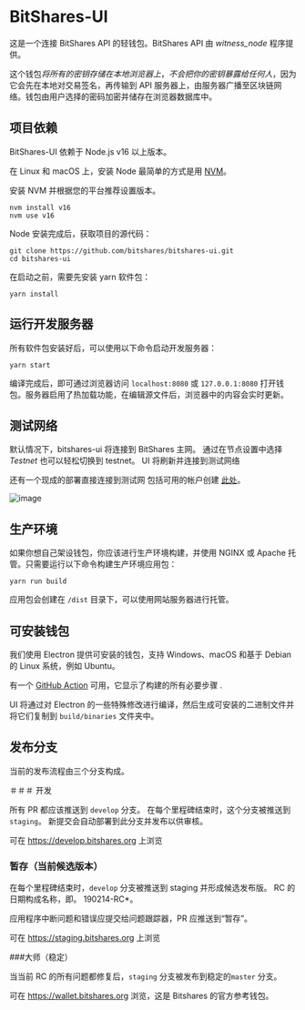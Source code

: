 BitShares-UI
============

这是一个连接 BitShares API 的轻钱包。BitShares API 由 *witness_node* 程序提供。

这个钱包*将所有的密钥存储在本地浏览器上*，*不会把你的密钥暴露给任何人*，因为它会先在本地对交易签名，再传输到 API 服务器上，由服务器广播至区块链网络。钱包由用户选择的密码加密并储存在浏览器数据库中。

## 项目依赖

BitShares-UI 依赖于 Node.js v16 以上版本。

在 Linux 和 macOS 上，安装 Node 最简单的方式是用 [NVM](https://github.com/creationix/nvm)。

安装 NVM 并根据您的平台推荐设置版本。

```
nvm install v16
nvm use v16
```

Node 安装完成后，获取项目的源代码：

```
git clone https://github.com/bitshares/bitshares-ui.git
cd bitshares-ui
```

在启动之前，需要先安装 yarn 软件包：

```
yarn install
```

## 运行开发服务器

所有软件包安装好后，可以使用以下命令启动开发服务器：

```
yarn start
```

编译完成后，即可通过浏览器访问 `localhost:8080` 或 `127.0.0.1:8080` 打开钱包。服务器启用了热加载功能，在编辑源文件后，浏览器中的内容会实时更新。

## 测试网络

默认情况下，bitshares-ui 将连接到 BitShares 主网。 通过在节点设置中选择 *Testnet* 也可以轻松切换到 testnet。 UI 将刷新并连接到测试网络

还有一个现成的部署直接连接到测试网
包括可用的帐户创建 [此处](https://test.xbts.io/)。

![image](https://user-images.githubusercontent.com/33128181/175760811-736c9b21-9122-4160-bd30-465bb755a3a3.png)

## 生产环境
如果你想自己架设钱包，你应该进行生产环境构建，并使用 NGINX 或 Apache 托管。只需要运行以下命令构建生产环境应用包：

```
yarn run build
```


应用包会创建在 `/dist` 目录下，可以使用网站服务器进行托管。

## 可安装钱包
我们使用 Electron 提供可安装的钱包，支持 Windows、macOS 和基于 Debian 的 Linux 系统，例如 Ubuntu。

有一个 [GitHub Action](https://github.com/bitshares/bitshares-ui/blob/master/.github/workflows/build-release-binaries.yml#L18) 可用，它显示了构建的所有必要步骤 .

UI 将通过对 Electron 的一些特殊修改进行编译，然后生成可安装的二进制文件并将它们复制到 `build/binaries` 文件夹中。

## 发布分支

当前的发布流程由三个分支构成。

＃＃＃ 开发

所有 PR 都应该推送到 `develop` 分支。 在每个里程碑结束时，这个分支被推送到`staging`。
新提交会自动部署到此分支并发布以供审核。

可在 https://develop.bitshares.org 上浏览

### 暂存（当前候选版本）

在每个里程碑结束时，`develop` 分支被推送到 staging 并形成候选发布版。 RC 的日期构成名称，即。 190214-RC*。

应用程序中断问题和错误应提交给问题跟踪器，PR 应推送到“暂存”。

可在 https://staging.bitshares.org 上浏览

###大师（稳定）

当当前 RC 的所有问题都修复后，`staging` 分支被发布到稳定的`master` 分支。

可在 https://wallet.bitshares.org 浏览，这是 Bitshares 的官方参考钱包。